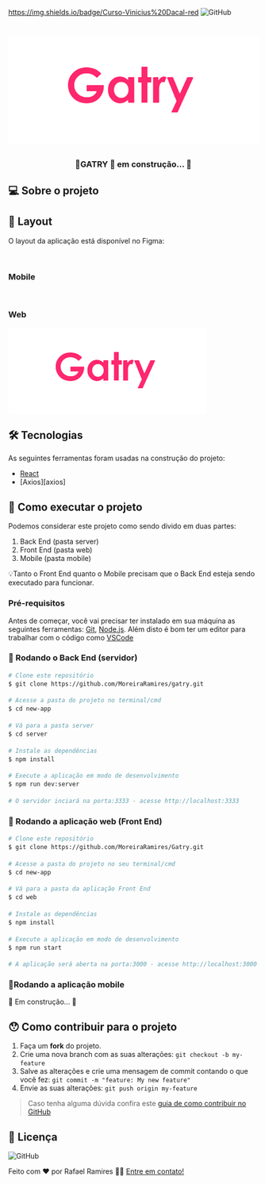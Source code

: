 
https://img.shields.io/badge/Curso-Vinicius%20Dacal-red
![GitHub](https://img.shields.io/github/license/MoreiraRamires/Gatry)
<h1 align="center">
    <img alt="Gatry" title="#gatry" src="./assets/banner.png" />
</h1>

<h3 align="center"> 
	🚧GATRY 🚀 em construção... 🚧
</h3>



## 💻 Sobre o projeto




## 🎨 Layout

O layout da aplicação está disponível no Figma:

<a href="">
  <img alt="" src="https://img.shields.io/badge/Acessar%20Layout%20-Figma-%2304D361">
</a>


### Mobile

<p align="center">
  <img alt="" title="#CopaLambda3k" src="./assets/banner-moblie.png" width="200px">

  <img alt="" title="#CopaLambda3" src="./assets/jogo-mobile.png" width="200px">
</p>

### Web

<p align="center" style="display: flex; align-items: flex-start; justify-content: center;">
  <img alt="" title="#CopaLambda3" src="./assets/banner.png" width="400px">
	
  <img alt="" title="#CopaLambda3" src="./assets/jogo.png" width="200px">
</p>

## 🛠 Tecnologias

As seguintes ferramentas foram usadas na construção do projeto:

- [React][reactjs]
- [Axios][axios]


## 🚀 Como executar o projeto

Podemos considerar este projeto como sendo divido em duas partes:
1. Back End (pasta server) 
2. Front End (pasta web)
3. Mobile (pasta mobile)

💡Tanto o Front End quanto o Mobile precisam que o Back End esteja sendo executado para funcionar.

### Pré-requisitos

Antes de começar, você vai precisar ter instalado em sua máquina as seguintes ferramentas:
[Git](https://git-scm.com), [Node.js][nodejs]. 
Além disto é bom ter um editor para trabalhar com o código como [VSCode][vscode]

### 🎲 Rodando o Back End (servidor)

```bash
# Clone este repositório
$ git clone https://github.com/MoreiraRamires/gatry.git

# Acesse a pasta do projeto no terminal/cmd
$ cd new-app

# Vá para a pasta server
$ cd server

# Instale as dependências
$ npm install

# Execute a aplicação em modo de desenvolvimento
$ npm run dev:server

# O servidor inciará na porta:3333 - acesse http://localhost:3333 
```

### 🧭 Rodando a aplicação web (Front End)

```bash
# Clone este repositório
$ git clone https://github.com/MoreiraRamires/Gatry.git

# Acesse a pasta do projeto no seu terminal/cmd
$ cd new-app

# Vá para a pasta da aplicação Front End
$ cd web

# Instale as dependências
$ npm install

# Execute a aplicação em modo de desenvolvimento
$ npm run start

# A aplicação será aberta na porta:3000 - acesse http://localhost:3000
```

### 📱Rodando a aplicação mobile 

🚧 Em construção... 🚧

## 😯 Como contribuir para o projeto

1. Faça um **fork** do projeto.
2. Crie uma nova branch com as suas alterações: `git checkout -b my-feature`
3. Salve as alterações e crie uma mensagem de commit contando o que você fez: `git commit -m "feature: My new feature"`
4. Envie as suas alterações: `git push origin my-feature`
> Caso tenha alguma dúvida confira este [guia de como contribuir no GitHub](https://github.com/firstcontributions/first-contributions)


## 📝 Licença

![GitHub](https://img.shields.io/github/license/MoreiraRamires/Gatry)

Feito com ❤️ por Rafael Ramires 👋🏽 [Entre em contato!](https://www.linkedin.com/in/rafael-ramires-791aa378/)

[nodejs]: https://nodejs.org/
[typescript]: https://www.typescriptlang.org/
[reactjs]: https://reactjs.org
[yarn]: https://yarnpkg.com/
[vscode]: https://code.visualstudio.com/
[vceditconfig]: https://marketplace.visualstudio.com/items?itemName=EditorConfig.EditorConfig
[license]: https://opensource.org/licenses/MIT
[vceslint]: https://marketplace.visualstudio.com/items?itemName=dbaeumer.vscode-eslint
[prettier]: https://marketplace.visualstudio.com/items?itemName=esbenp.prettier-vscode
